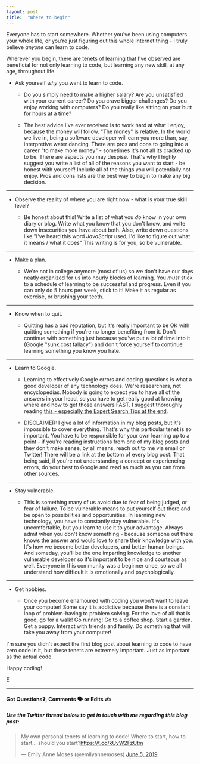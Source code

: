 ```yaml
---
layout: post
title:  "Where to begin"
---
```


Everyone has to start somewhere. Whether you've been using computers your whole life, or you're just figuring out this whole Internet thing - I truly believe *anyone* can learn to code.

Wherever you begin, there are tenets of learning that I've observed are beneficial for not only learning to code, but learning any new skill, at any age, throughout life.

* Ask yourself *why* you want to learn to code.

    * Do you simply need to make a higher salary? Are you unsatisfied with your current career? Do you crave bigger challenges? Do you enjoy working with computers? Do you really like sitting on your butt for hours at a time? 
    
    * The best advice I've ever received is to work hard at what I enjoy, because the money will follow. "The money" is relative. In the world we live in, being a software developer will earn you more than, say, interpretive water dancing. There are pros and cons to going into a career "to make more money" - sometimes it's not all its cracked up to be. There are aspects you may despise. That's why I highly suggest you write a list of all of the reasons you want to start - be honest with yourself! Include all of the things you will potentially not enjoy. Pros and cons lists are the best way to begin to make any big decision.

***

* Observe the reality of where you are right now - what is your true skill level?

    * Be honest about this! Write a list of what you *do* know in your own diary or blog. Write what you know that you don't know, and write down insecurities you have about both. Also, write down questions like "I've heard this word *JavaScript* used, I'd like to figure out what it means / what it does"  This writing is for you, so be vulnerable.

***

* Make a plan. 

    * We're not in college anymore (most of us) so we don't have our days neatly organized for us into hourly blocks of learning. You *must* stick to a schedule of learning to be successful and progress. Even if you can only do 5 hours per week, stick to it!  Make it as regular as exercise, or brushing your teeth. 

***

* Know when to quit.

    * Quitting has a bad reputation, but it's really important to be OK with quitting something if you're no longer benefiting from it. Don't continue with something just because you've put a lot of time into it (Google "sunk cost fallacy") and don't force yourself to continue learning something you know you hate. 

***

* Learn to Google.

    * Learning to effectively Google errors and coding questions is what a good developer of any technology does. We're researchers, not encyclopedias. Nobody is going to expect you to have all of the answers in your head, so you have to get really good at knowing where and how to get those answers FAST. I suggest thoroughly reading [this - especially the Expert Search Tips at the end][google].

    * DISCLAIMER: I give a lot of information in my blog posts, but it's impossible to cover everything. That's why this particular tenet is so important. You have to be responsible for your own learning up to a point - if you're reading instructions from one of my blog posts and they don't make sense, by all means, reach out to me via email or Twitter!  There will be a link at the bottom of every blog post. That being said, if you're not understanding a concept or experiencing errors, do your best to Google and read as much as you can from other sources.

***

* Stay vulnerable.

    * This is something many of us avoid due to fear of being judged, or fear of failure. To be vulnerable means to put yourself out there and be open to possibilities and opportunities. In learning new technology, you have to constantly stay vulnerable. It's uncomfortable, but you learn to use it to your advantage. Always admit when you don't know something - because someone out there knows the answer and would love to share their knowledge with you. It's how we become better developers, and better human beings. And someday, you'll be the one imparting knowledge to another vulnerable developer so it's important to be nice and courteous as well. Everyone in this community was a beginner once, so we all understand how difficult it is emotionally and psychologically.

***

* Get hobbies.

    * Once you become enamoured with coding you won't want to leave your computer! Some say it is addictive because there is a constant loop of problem-having to problem solving. For the love of all that is good, go for a walk! Go running! Go to a coffee shop. Start a garden. Get a puppy. Interact with friends and family. Do something that will take you away from your computer!


I'm sure you didn't expect the first blog post about learning to code to have zero code in it, but these tenets are extremely important. Just as important as the actual code.

Happy coding!

E

<hr>
<h4>Got Questions❓, Comments 🗣 or Edits ✍</h4>
<h5>Use the Twitter thread below to get in touch with me regarding this blog post:</h5>

<blockquote class="twitter-tweet" data-lang="en"><p lang="en" dir="ltr">My own personal tenets of learning to code! Where to start, how to start... should you start?<a href="https://t.co/kUyW2FzUtm">https://t.co/kUyW2FzUtm</a></p>&mdash; Emily Anne Moses (@emilyannemoses) <a href="https://twitter.com/emilyannemoses/status/1136356367500042240?ref_src=twsrc%5Etfw">June 5, 2019</a></blockquote>
<script async src="https://platform.twitter.com/widgets.js" charset="utf-8"></script>

[google]: https://support.google.com/websearch/answer/134479?hl=en
